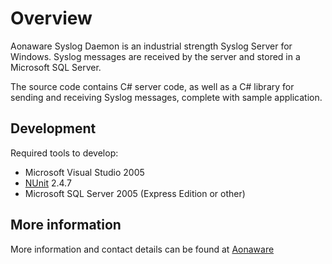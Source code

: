# Overview #

Aonaware Syslog Daemon is an industrial strength Syslog Server for Windows. Syslog messages are received by the server and stored in a Microsoft SQL Server.

The source code contains C# server code, as well as a C# library for sending and receiving Syslog messages, complete with sample application.

## Development ##

Required tools to develop:
  * Microsoft Visual Studio 2005
  * [NUnit](http://nunit.sourceforge.net/) 2.4.7
  * Microsoft SQL Server 2005 (Express Edition or other)

## More information ##
More information and contact details can be found at [Aonaware](http://www.aonaware.com/)